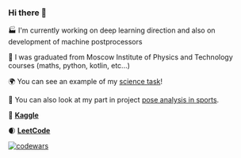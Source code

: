 ### Hi there 🐶

🏭 I'm currently working on deep learning direction and also on development of machine postprocessors

🔬 I was graduated from Moscow Institute of Physics and Technology courses (maths, python, kotlin, etc...)

🌍 You can see an example of my [science task](https://github.com/iiifd2u/TGF)!

🏅 You can also look at my part in project [pose analysis in sports](https://github.com/fitagdinov/Hockey_analysis/tree/feat_check_phases).

:penguin: [**Kaggle**](https://www.kaggle.com/hydropes)

:waxing_crescent_moon: [**LeetCode**](https://leetcode.com/u/iiifd2u/)

[![codewars](https://www.codewars.com/users/iiifd2u%20/badges/large)](https://www.codewars.com/users/iiifd2u%20)

